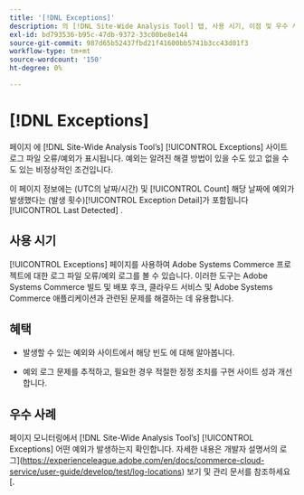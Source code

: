 ```yaml
---
title: '[!DNL Exceptions]'
description: 의 [!DNL Site-Wide Analysis Tool] 탭, 사용 시기, 이점 및 우수 사례에 대해 [!UICONTROL Exceptions] 알아봅니다.
exl-id: bd793536-b95c-47db-9372-33c00be8e144
source-git-commit: 987d65b52437fbd21f41600bb5741b3cc43d01f3
workflow-type: tm+mt
source-wordcount: '150'
ht-degree: 0%

---
```


# [!DNL Exceptions]

페이지 에 [!DNL Site-Wide Analysis Tool’s] [!UICONTROL Exceptions] 사이트 로그 파일 오류/예외가 표시됩니다. 예외는 알려진 해결 방법이 있을 수도 있고 없을 수도 있는 비정상적인 조건입니다.

이 페이지 정보에는 (UTC의 날짜/시간) 및 [!UICONTROL Count] 해당 날짜에 예외가 발생했다는 (발생 횟수)[!UICONTROL Exception Detail]가 포함됩니다 [!UICONTROL Last Detected] .

## 사용 시기

[!UICONTROL Exceptions] 페이지를 사용하여 Adobe Systems Commerce 프로젝트에 대한 로그 파일 오류/예외 로그를 볼 수 있습니다. 이러한 도구는 Adobe Systems Commerce 빌드 및 배포 후크, 클라우드 서비스 및 Adobe Systems Commerce 애플리케이션과 관련된 문제를 해결하는 데 유용합니다.

## 혜택

* 발생할 수 있는 예외와 사이트에서 해당 빈도 에 대해 알아봅니다.

* 예외 로그 문제를 추적하고, 필요한 경우 적절한 정정 조치를 구현 사이트 성과 개선합니다.

## 우수 사례

페이지 모니터링에서 [!DNL Site-Wide Analysis Tool’s] [!UICONTROL Exceptions] 어떤 예외가 발생하는지 확인합니다. 자세한 내용은 개발자 설명서의 로그](https://experienceleague.adobe.com/en/docs/commerce-cloud-service/user-guide/develop/test/log-locations) 보기 및 관리 문서를 참조하세요[.
